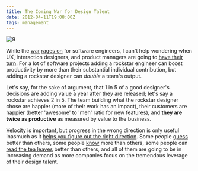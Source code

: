 ```yaml
---
title: The Coming War for Design Talent
date: 2012-04-11T19:08:00Z
tags: management
---
```

![9]

While the [war][1] [rages on][2] for software engineers, I can't help 
wondering when UX, interaction designers, and product managers are going 
to [have their turn][3]. For a lot of software projects adding a 
rockstar engineer can boost productivity by more than their substantial 
individual contribution, but adding a rockstar designer can *double* a 
team's output.

Let's say, for the sake of argument, that 1 in 5 of a good designer's 
decisions are adding value a year after they are released; let's say a 
rockstar achieves 2 in 5. The team building what the rockstar designer 
chose are happier (more of their work has an impact), their customers 
are happier (better 'awesome' to 'meh' ratio for new features), and 
**they are twice as productive** as measured by value to the business.

[Velocity][4] is important, but progress in the wrong direction is only 
useful inasmuch as it [helps you figure out the right direction][5]. 
Some people [guess][6] better than others, some people [know][7] more 
than others, some people can [read the tea leaves][8] better than 
others, and all of them are going to be in increasing demand as more 
companies focus on the tremendous leverage of their design talent.

[1]: http://www.avc.com/a_vc/2010/11/storm-clouds.html
[2]: http://www.v3.co.uk/v3-uk/news/2167177/software-engineer-role-world-s-profession-demand-pay
[3]: http://www.fastcodesign.com/1669445/how-facebook-finds-the-best-design-talent-and-keeps-them-happy
[4]: http://en.wikipedia.org/wiki/Velocity_(software_development)
[5]: http://www.amazon.com/The-Lean-Startup-Entrepreneurs-Continuous/dp/0307887898
[6]: http://en.wikipedia.org/wiki/Steve_jobs
[7]: http://en.wikipedia.org/wiki/Shigeru_Miyamoto
[8]: http://en.wikipedia.org/wiki/Mark_pincus
[9]: https://ggr_com.s3.amazonaws.com/images/path1_vs_path2b.png
